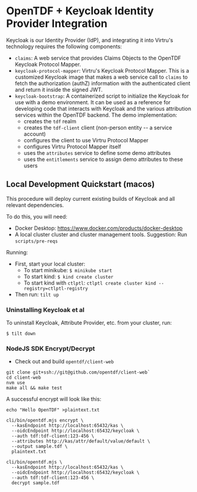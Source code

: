 # OpenTDF + Keycloak Identity Provider Integration

Keycloak is our Identity Provider (IdP), and integrating
it into Virtru's technology requires the following components:

* `claims`:  A web service that provides Claims Objects to the OpenTDF Keycloak
  Protocol Mapper.
* `keycloak-protocol-mapper`:  Virtru's Keycloak Protocol Mapper.
  This is a customized Keycloak image that makes a web service
  call to `claims` to fetch the authorization (authZ) information
  with the authenticated client and return it inside the signed JWT.
* `keycloak-bootstrap`:  A containerized script to initialize the Keycloak
  for use with a demo environment. It can be used as a reference for developing
  code that interacts with Keycloak and the various attribution services within
  the OpenTDF backend. The demo implementation:
  * creates the `tdf` realm
  * creates the `tdf-client` client (non-person entity -- a service account)
  * configures the client to use Virtru Protocol Mapper
  * configures Virtru Protocol Mapper itself
  * uses the `attributes` service to define some demo attributes
  * uses the `entitlements` service to assign demo attributes to these users

## Local Development Quickstart (macos)

This procedure will deploy current existing builds of
Keycloak and all relevant dependencies.

To do this, you will need:

* Docker Desktop:  https://www.docker.com/products/docker-desktop
* A local cluster cluster and cluster management tools. Suggestion: Run `scripts/pre-reqs`


Running: 

* First, start your local cluster:
  * To start minikube:  `$ minikube start`
  * To start kind:  `$ kind create cluster`
  * To start kind with `ctlptl`: `ctlptl create cluster kind --registry=ctlptl-registry`
* Then run: `tilt up`

### Uninstalling Keycloak et al

To uninstall Keycloak, Attribute Provider, etc. from your cluster, run:

```
$ tilt down
```
### NodeJS SDK Encrypt/Decrypt

* Check out and build `opentdf/client-web`
```
git clone git+ssh://git@github.com/opentdf/client-web`
cd client-web
nvm use
make all && make test
```

A successful encrypt will look like this:

```
echo "Hello OpenTDF" >plaintext.txt

cli/bin/opentdf.mjs encrypt \
  --kasEndpoint http://localhost:65432/kas \
  --oidcEndpoint http://localhost:65432/keycloak \
  --auth tdf:tdf-client:123-456 \
  --attributes http://kas/attr/default/value/default \
  --output sample.tdf \
  plaintext.txt

cli/bin/opentdf.mjs \
  --kasEndpoint http://localhost:65432/kas \
  --oidcEndpoint http://localhost:65432/keycloak \
  --auth tdf:tdf-client:123-456 \
  decrypt sample.tdf
```
